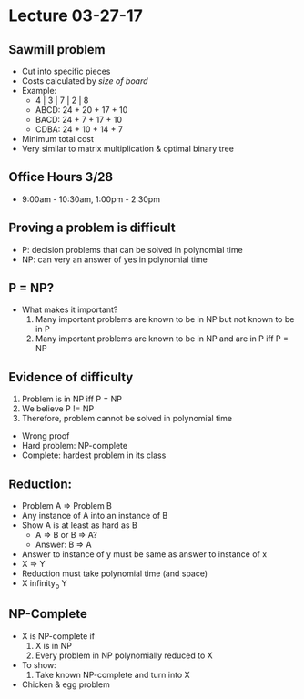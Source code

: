 # Lecture 03-27-17

## Sawmill problem
- Cut into specific pieces
- Costs calculated by *size of board*
- Example:
    - 4 | 3 | 7 | 2 | 8
    - ABCD: 24 + 20 + 17 + 10
    - BACD: 24 + 7 + 17 + 10
    - CDBA: 24 + 10 + 14 + 7
- Minimum total cost
- Very similar to matrix multiplication & optimal binary tree

## Office Hours 3/28
- 9:00am - 10:30am, 1:00pm - 2:30pm

## Proving a problem is difficult
- P: decision problems that can be solved in polynomial time
- NP: can very an answer of yes in polynomial time

## P = NP?
- What makes it important?
    1. Many important problems are known to be in NP but not known to be in P
    2. Many important problems are known to be in NP and are in P iff P = NP

## Evidence of difficulty
1. Problem is in NP iff P = NP
2. We believe P != NP
3. Therefore, problem cannot be solved in polynomial time
- Wrong proof
- Hard problem: NP-complete
- Complete: hardest problem in its class

## Reduction:
- Problem A => Problem B
- Any instance of A into an instance of B
- Show A is at least as hard as B
    - A => B or B => A?
    - Answer: B => A
- Answer to instance of y must be same as answer to instance of x
- X => Y
- Reduction must take polynomial time (and space)
- X infinity<sub>p</sub> Y

## NP-Complete
- X is NP-complete if
    1. X is in NP
    2. Every problem in NP polynomially reduced to X
- To show:
    1. Take known NP-complete and turn into X
- Chicken & egg problem